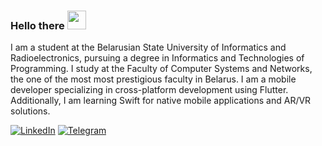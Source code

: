 ### Hello there <img src="https://media.giphy.com/media/hvRJCLFzcasrR4ia7z/giphy.gif" width="30px">

I am a student at the Belarusian State University of Informatics and Radioelectronics, pursuing a degree in Informatics and Technologies of Programming. I study at the Faculty of Computer Systems and Networks, the one of the most most prestigious faculty in Belarus. I am a mobile developer specializing in cross-platform development using Flutter. Additionally, I am learning Swift for native mobile applications and AR/VR solutions.

[![LinkedIn](https://img.shields.io/badge/LinkedIn-blue?style=for-the-badge&logo=linkedin)](https://www.linkedin.com/in/mikhail-malashkevich-28875b252/)
[![Telegram](https://img.shields.io/badge/Telegram-1DA1F2?style=for-the-badge&logo=telegram)](https://t.me/miksaFF)


